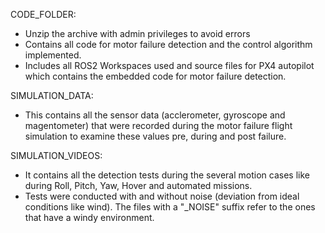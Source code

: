 CODE_FOLDER: 
- Unzip the archive with admin privileges to avoid errors
- Contains all code for motor failure detection and the control algorithm implemented.
- Includes all ROS2 Workspaces used and source files for PX4 autopilot which contains the embedded code for motor failure detection.

SIMULATION_DATA:
- This contains all the sensor data (acclerometer, gyroscope and magentometer) that were recorded during the motor failure flight simulation to examine these values pre, during and post failure.

SIMULATION_VIDEOS:
- It contains all the detection tests during the several motion cases like during Roll, Pitch, Yaw, Hover and automated missions.
- Tests were conducted with and without noise (deviation from ideal conditions like wind). The files with a "_NOISE" suffix refer to the ones that have a windy environment.

